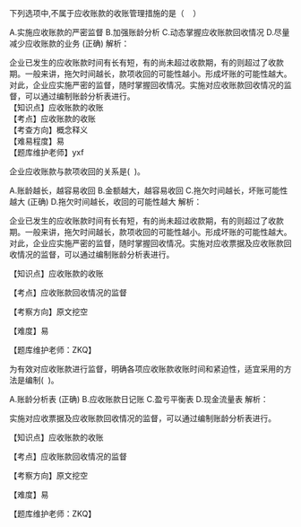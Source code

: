 <p>下列选项中,不属于应收账款的收账管理措施的是（&nbsp; &nbsp; ）</p>
A.实施应收账款的严密监督
B.加强账龄分析
C.动态掌握应收账款回收情况
D.尽量减少应收账款的业务  (正确)
解析：<p>企业已发生的应收账款时间有长有短，有的尚未超过收款期，有的则超过了收款期。一般来讲，拖欠时间越长，款项收回的可能性越小。形成坏账的可能性越大。对此，企业应实施严密的监督，随时掌握回收情况。实施对应收账款回收情况的监督，可以通过编制账龄分析表进行。<br/>【知识点】应收账款的收账<br/>【考点】应收账款的收账<br/>【考查方向】概念释义<br/>【难易程度】易<br/>【题库维护老师】yxf</p>
<p>企业应收账款与款项收回的关系是( &nbsp;)。</p>
A.账龄越长，越容易收回
B.金额越大，越容易收回
C.拖欠时间越长，坏账可能性越大  (正确)
D.拖欠时间越长，收回的可能性越大
解析：<p>企业已发生的应收账款时间有长有短，有的尚未超过收款期，有的则超过了收款期。一般来讲，拖欠时间越长，款项收回的可能性越小。形成坏账的可能性越大。对此，企业应实施严密的监督，随时掌握回收情况。实施对应收票据及应收账款回收情况的监督，可以通过编制账龄分析表进行。</p><p>【知识点】应收账款的收账</p><p>【考点】应收账款回收情况的监督</p><p>【考察方向】原文挖空</p><p>【难度】易</p><p>【题库维护老师：ZKQ】</p>
<p>为有效对应收账款进行监督，明确各项应收账款收账时间和紧迫性，适宜采用的方法是编制( &nbsp;)。</p>
A.账龄分析表  (正确)
B.应收账款日记账
C.盈亏平衡表
D.现金流量表
解析：<p>实施对应收票据及应收账款回收情况的监督，可以通过编制账龄分析表进行。</p><p>【知识点】应收账款的收账</p><p>【考点】应收账款回收情况的监督</p><p>【考察方向】原文挖空</p><p>【难度】易</p><p>【题库维护老师：ZKQ】</p>

